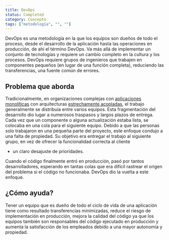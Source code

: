 ```yaml
---
title: DevOps
status: Completed
category: Concepto
tags: ["metodología", "", ""]
---
```


DevOps es una metodología en la que los equipos son dueños de todo el proceso, desde el desarrollo de la aplicación hasta las operaciones en producción, de ahí el término DevOps.
Va más allá de implementar un conjunto de tecnologías y requiere un cambio completo en la cultura y los procesos.
DevOps requiere grupos de ingenieros que trabajen en componentes pequeños (en lugar de una función completa), reduciendo las transferencias, una fuente común de errores.

## Problema que aborda

Tradicionalmente, en organizaciones complejas con [aplicaciones monolíticas](/es/monolithic-apps/) con arquitecturas [estrechamente acopladas](/es/tightly-coupled-architectures/),
el trabajo generalmente se distribuía entre varios equipos.
Esta fragmentación del desarrollo dio lugar a numerosos traspasos y largos plazos de entrega.
Cada vez que un componente o alguna actualización estaba lista, se colocaba en una cola para el siguiente equipo.
Debido a que las personas solo trabajaron en una pequeña parte del proyecto, este enfoque condujo a una falta de propiedad.
Su objetivo era entregar el trabajo al siguiente grupo, en vez de ofrecer la funcionalidad correcta al cliente
- un claro desajuste de prioridades.

Cuando el código finalmente entró en producción, pasó por tantos desarrolladores,
esperando en tantas colas que era difícil rastrear el origen del problema si el código no funcionaba.
DevOps dio la vuelta a este enfoque.

## ¿Cómo ayuda?

Tener un equipo que es dueño de todo el ciclo de vida de una aplicación tiene como resultado
transferencias minimizadas, reduce el riesgo de implementación en producción, mejora la calidad del código
ya que los equipos también son responsables del código ejecutado en producción
y aumenta la satisfacción de los empleados debido a una mayor autonomía y propiedad.

